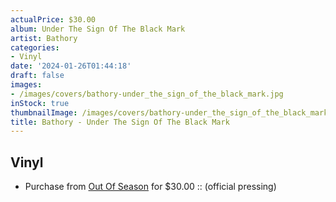 ```yaml
---
actualPrice: $30.00
album: Under The Sign Of The Black Mark
artist: Bathory
categories:
- Vinyl
date: '2024-01-26T01:44:18'
draft: false
images:
- /images/covers/bathory-under_the_sign_of_the_black_mark.jpg
inStock: true
thumbnailImage: /images/covers/bathory-under_the_sign_of_the_black_mark-thumb.jpg
title: Bathory - Under The Sign Of The Black Mark
---
```


## Vinyl
* Purchase from [Out Of Season](https://www.outofseasonlabel.com/products/bathory-under-the-sign-of-the-black-mark-vinyl-lp-official-pressing) for $30.00 :: (official pressing)
